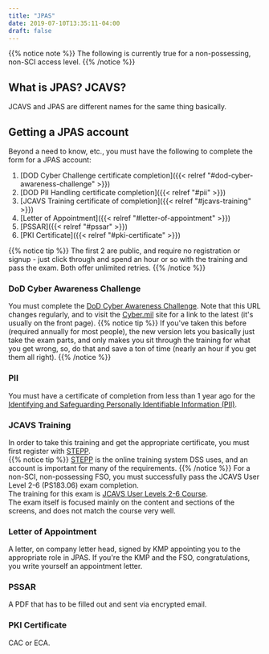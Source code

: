 ```yaml
---
title: "JPAS"
date: 2019-07-10T13:35:11-04:00
draft: false
---
```


{{% notice note %}}
The following is currently true for a non-possessing, non-SCI access level.
{{% /notice %}}

## What is JPAS? JCAVS? 

JCAVS and JPAS are different names for the same thing basically.

## Getting a JPAS account

Beyond a need to know, etc., you must have the following to complete the form for a JPAS account:

1. [DOD Cyber Challenge certificate completion]({{< relref "#dod-cyber-awareness-challenge" >}})
1. [DOD PII Handling certificate completion]({{< relref "#pii" >}})
1. [JCAVS Training certificate of completion]({{< relref "#jcavs-training" >}})
1. [Letter of Appointment]({{< relref "#letter-of-appointment" >}})
1. [PSSAR]({{< relref "#pssar" >}})
1. [PKI Certificate]({{< relref "#pki-certificate" >}})

{{% notice tip %}}
The first 2 are public, and require no registration or signup - just click through and spend an hour or so with the training and pass the exam.  Both offer unlimited retries.
{{% /notice %}}


### DoD Cyber Awareness Challenge

You must complete the [DoD Cyber Awareness Challenge](https://public.cyber.mil/training/cyber-awareness-challenge-2019/).  Note that this URL changes regularly, and to visit the [Cyber.mil](https://public.cyber.mil) site for a link to the latest (it's usually on the front page).
{{% notice tip %}}
If you've taken this before (required annually for most people), the new version lets you basically just take the exam parts, and only makes you sit through the training for what you get wrong, so, do that and save a ton of time (nearly an hour if you get them all right).
{{% /notice %}}

### PII

You must have a certificate of completion from less than 1 year ago for the [Identifying and Safeguarding Personally Identifiable Information (PII)](https://public.cyber.mil/training/identifying-and-safeguarding-personally-identifiable-information-pii/).

### JCAVS Training

In order to take this training and get the appropriate certificate, you must first register with [STEPP](https://cdse.usalearning.gov/login/create_account.php).  
{{% notice tip %}}
[STEPP](/glossary/#stepp) is the online training system DSS uses, and an account is important for many of the requirements.
{{% /notice %}}
For a non-SCI, non-possessing FSO, you must successfully pass the JCAVS User Level 2-6 (PS183.06) exam completion.  
The training for this exam is [JCAVS User Levels 2-6 Course](https://www.cdse.edu/catalog/elearning/PS183.html).  
The exam itself is focused mainly on the content and sections of the screens, and does not match the course very well.  

### Letter of Appointment

A letter, on company letter head, signed by KMP appointing you to the appropriate role in JPAS.  If you're the KMP and the FSO, congratulations, you write yourself an appointment letter.

### PSSAR

A PDF that has to be filled out and sent via encrypted email.

### PKI Certificate 

CAC or ECA.
